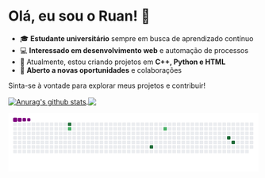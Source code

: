 <h1>Olá, eu sou o Ruan! 👋</h1>

<ul>
  <li>🎓 <strong>Estudante universitário</strong> sempre em busca de aprendizado contínuo</li>
  <li>💻 <strong>Interessado em desenvolvimento web</strong> e automação de processos</li>
  <li>🚀 Atualmente, estou criando projetos em <strong>C++, Python e HTML</strong></li>
  <li>🎯 <strong>Aberto a novas oportunidades</strong> e colaborações</li>
</ul>

<p>Sinta-se à vontade para explorar meus projetos e contribuir!</p>

 <a href="https://github.com/RuanBernardino/github-readme-stats"><img align="center" src="https://github-readme-stats.vercel.app/api?username=RuanBernardino&show_icons=true&include_all_commits=true&theme=chartreuse-dark&hide_border=true" alt="Anurag's github stats"/>
<a href="https://github.com/RuanBernardino/github-readme-stats"><img align="center" src="https://github-readme-stats.vercel.app/api/top-langs/?username=RuanBernardino&layout=compact&theme=chartreuse-dark&hide_border=true"/>
<!--
**RuanBernardino/RuanBernardino** is a ✨ _special_ ✨ repository because its `README.md` (this file) appears on your GitHub profile.

Here are some ideas to get you started:

- 🔭 I’m currently working on ...
- 🌱 I’m currently learning ...
- 👯 I’m looking to collaborate on ...
- 🤔 I’m looking for help with ...
- 💬 Ask me about ...
- 📫 How to reach me: ...
- 😄 Pronouns: ...
- ⚡ Fun fact: ...
-->

![snake gif](https://github.com/RuanBernardino/RuanBernardino/blob/output/github-contribution-grid-snake.gif)
